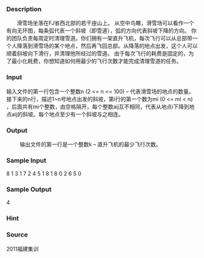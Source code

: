 
### Description
       滑雪场坐落在FJ省西北部的若干座山上。
从空中鸟瞰，滑雪场可以看作一个有向无环图，每条弧代表一个斜坡（即雪道），弧的方向代表斜坡下降的方向。
你的团队负责每周定时清理雪道。你们拥有一架直升飞机，每次飞行可以从总部带一个人降落到滑雪场的某个地点，然后再飞回总部。从降落的地点出发，这个人可以顺着斜坡向下滑行，并清理他所经过的雪道。
由于每次飞行的耗费是固定的，为了最小化耗费，你想知道如何用最少的飞行次数才能完成清理雪道的任务。



### Input


输入文件的第一行包含一个整数n (2 <= n <= 100) – 代表滑雪场的地点的数量。接下来的n行，描述1~n号地点出发的斜坡，第i行的第一个数为mi (0 <= mi < n) ，后面共有mi个整数，由空格隔开，每个整数aij互不相同，代表从地点i下降到地点aij的斜坡。每个地点至少有一个斜坡与之相连。
### Output
 
       输出文件的第一行是一个整数k – 直升飞机的最少飞行次数。



### Sample Input
8
1 3
1 7
2 4 5
1 8
1 8
0
2 6 5
0

### Sample Output
4
### Hint

### Source
2011福建集训
